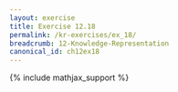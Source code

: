 ```yaml
---
layout: exercise
title: Exercise 12.18
permalink: /kr-exercises/ex_18/
breadcrumb: 12-Knowledge-Representation
canonical_id: ch12ex18
---
```


{% include mathjax_support %}
